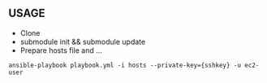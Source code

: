 ## USAGE

- Clone
- submodule init && submodule update
- Prepare hosts file and ...

```
ansible-playbook playbook.yml -i hosts --private-key={sshkey} -u ec2-user
```
